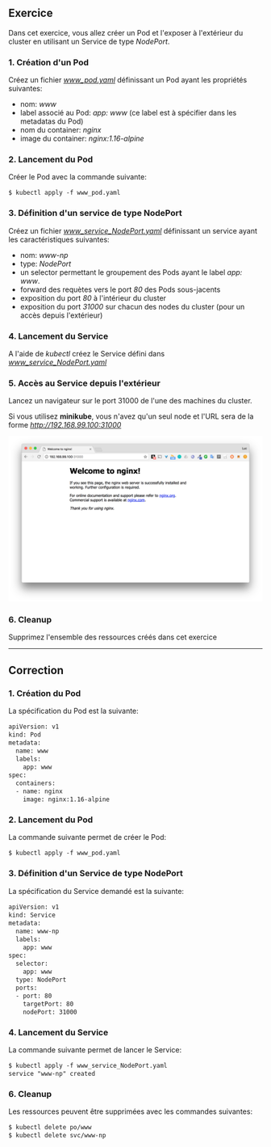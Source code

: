 ## Exercice

Dans cet exercice, vous allez créer un Pod et l'exposer à l'extérieur du cluster en utilisant un Service de type *NodePort*.

### 1. Création d'un Pod

Créez un fichier *www_pod.yaml* définissant un Pod ayant les propriétés suivantes:
- nom: *www*
- label associé au Pod: *app: www* (ce label est à spécifier dans les metadatas du Pod)
- nom du container: *nginx*
- image du container: *nginx:1.16-alpine*

### 2. Lancement du Pod

Créer le Pod avec la commande suivante:

```
$ kubectl apply -f www_pod.yaml
```

### 3. Définition d'un service de type NodePort

Créez un fichier *www_service_NodePort.yaml* définissant un service ayant les caractéristiques suivantes:
- nom: *www-np*
- type: *NodePort*
- un selector permettant le groupement des Pods ayant le label *app: www*.
- forward des requètes vers le port *80* des Pods sous-jacents
- exposition du port *80* à l'intérieur du cluster
- exposition du port *31000* sur chacun des nodes du cluster (pour un accès depuis l'extérieur)

### 4. Lancement du Service

A l'aide de *kubectl* créez le Service défini dans *www_service_NodePort.yaml*

### 5. Accès au Service depuis l'extérieur

Lancez un navigateur sur le port 31000 de l'une des machines du cluster.

Si vous utilisez **minikube**, vous n'avez qu'un seul node et l'URL sera de la forme *http://192.168.99.100:31000*

![Service NodePort](./images/service_NodePort.png)

### 6. Cleanup

Supprimez l'ensemble des ressources créés dans cet exercice

---


## Correction

### 1. Création du Pod

La spécification du Pod est la suivante:

```
apiVersion: v1
kind: Pod
metadata:
  name: www
  labels:
    app: www
spec:
  containers:
  - name: nginx
    image: nginx:1.16-alpine
```

### 2. Lancement du Pod

La commande suivante permet de créer le Pod:

```
$ kubectl apply -f www_pod.yaml
```

### 3. Définition d'un Service de type NodePort

La spécification du Service demandé est la suivante:

```
apiVersion: v1
kind: Service
metadata:
  name: www-np
  labels:
    app: www
spec:
  selector:
    app: www
  type: NodePort
  ports:
  - port: 80
    targetPort: 80
    nodePort: 31000
```

### 4. Lancement du Service

La commande suivante permet de lancer le Service:

```
$ kubectl apply -f www_service_NodePort.yaml
service "www-np" created
```

### 6. Cleanup

Les ressources peuvent être supprimées avec les commandes suivantes:

```
$ kubectl delete po/www
$ kubectl delete svc/www-np
```
